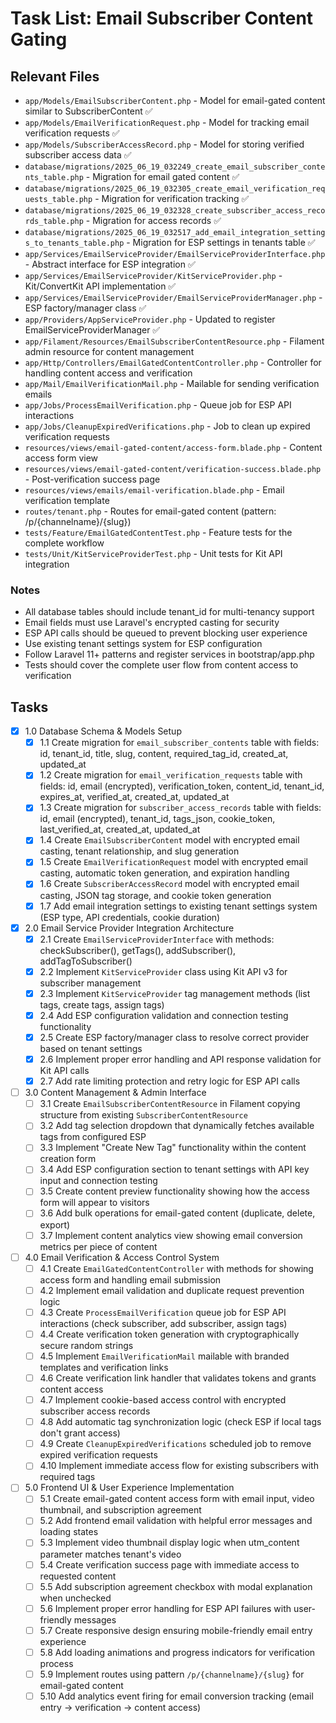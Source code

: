 # Task List: Email Subscriber Content Gating

## Relevant Files

- `app/Models/EmailSubscriberContent.php` - Model for email-gated content similar to SubscriberContent ✅
- `app/Models/EmailVerificationRequest.php` - Model for tracking email verification requests ✅ 
- `app/Models/SubscriberAccessRecord.php` - Model for storing verified subscriber access data ✅
- `database/migrations/2025_06_19_032249_create_email_subscriber_contents_table.php` - Migration for email gated content ✅
- `database/migrations/2025_06_19_032305_create_email_verification_requests_table.php` - Migration for verification tracking ✅
- `database/migrations/2025_06_19_032328_create_subscriber_access_records_table.php` - Migration for access records ✅
- `database/migrations/2025_06_19_032517_add_email_integration_settings_to_tenants_table.php` - Migration for ESP settings in tenants table ✅
- `app/Services/EmailServiceProvider/EmailServiceProviderInterface.php` - Abstract interface for ESP integration ✅
- `app/Services/EmailServiceProvider/KitServiceProvider.php` - Kit/ConvertKit API implementation ✅
- `app/Services/EmailServiceProvider/EmailServiceProviderManager.php` - ESP factory/manager class ✅
- `app/Providers/AppServiceProvider.php` - Updated to register EmailServiceProviderManager ✅
- `app/Filament/Resources/EmailSubscriberContentResource.php` - Filament admin resource for content management
- `app/Http/Controllers/EmailGatedContentController.php` - Controller for handling content access and verification
- `app/Mail/EmailVerificationMail.php` - Mailable for sending verification emails
- `app/Jobs/ProcessEmailVerification.php` - Queue job for ESP API interactions
- `app/Jobs/CleanupExpiredVerifications.php` - Job to clean up expired verification requests
- `resources/views/email-gated-content/access-form.blade.php` - Content access form view
- `resources/views/email-gated-content/verification-success.blade.php` - Post-verification success page
- `resources/views/emails/email-verification.blade.php` - Email verification template
- `routes/tenant.php` - Routes for email-gated content (pattern: /p/{channelname}/{slug})
- `tests/Feature/EmailGatedContentTest.php` - Feature tests for the complete workflow
- `tests/Unit/KitServiceProviderTest.php` - Unit tests for Kit API integration

### Notes

- All database tables should include tenant_id for multi-tenancy support
- Email fields must use Laravel's encrypted casting for security
- ESP API calls should be queued to prevent blocking user experience
- Use existing tenant settings system for ESP configuration
- Follow Laravel 11+ patterns and register services in bootstrap/app.php
- Tests should cover the complete user flow from content access to verification

## Tasks

- [x] 1.0 Database Schema & Models Setup
  - [x] 1.1 Create migration for `email_subscriber_contents` table with fields: id, tenant_id, title, slug, content, required_tag_id, created_at, updated_at
  - [x] 1.2 Create migration for `email_verification_requests` table with fields: id, email (encrypted), verification_token, content_id, tenant_id, expires_at, verified_at, created_at, updated_at
  - [x] 1.3 Create migration for `subscriber_access_records` table with fields: id, email (encrypted), tenant_id, tags_json, cookie_token, last_verified_at, created_at, updated_at
  - [x] 1.4 Create `EmailSubscriberContent` model with encrypted email casting, tenant relationship, and slug generation
  - [x] 1.5 Create `EmailVerificationRequest` model with encrypted email casting, automatic token generation, and expiration handling
  - [x] 1.6 Create `SubscriberAccessRecord` model with encrypted email casting, JSON tag storage, and cookie token generation
  - [x] 1.7 Add email integration settings to existing tenant settings system (ESP type, API credentials, cookie duration)
- [x] 2.0 Email Service Provider Integration Architecture  
  - [x] 2.1 Create `EmailServiceProviderInterface` with methods: checkSubscriber(), getTags(), addSubscriber(), addTagToSubscriber()
  - [x] 2.2 Implement `KitServiceProvider` class using Kit API v3 for subscriber management
  - [x] 2.3 Implement `KitServiceProvider` tag management methods (list tags, create tags, assign tags)
  - [x] 2.4 Add ESP configuration validation and connection testing functionality
  - [x] 2.5 Create ESP factory/manager class to resolve correct provider based on tenant settings
  - [x] 2.6 Implement proper error handling and API response validation for Kit API calls
  - [x] 2.7 Add rate limiting protection and retry logic for ESP API calls
- [ ] 3.0 Content Management & Admin Interface
  - [ ] 3.1 Create `EmailSubscriberContentResource` in Filament copying structure from existing `SubscriberContentResource`
  - [ ] 3.2 Add tag selection dropdown that dynamically fetches available tags from configured ESP
  - [ ] 3.3 Implement "Create New Tag" functionality within the content creation form
  - [ ] 3.4 Add ESP configuration section to tenant settings with API key input and connection testing
  - [ ] 3.5 Create content preview functionality showing how the access form will appear to visitors
  - [ ] 3.6 Add bulk operations for email-gated content (duplicate, delete, export)
  - [ ] 3.7 Implement content analytics view showing email conversion metrics per piece of content
- [ ] 4.0 Email Verification & Access Control System
  - [ ] 4.1 Create `EmailGatedContentController` with methods for showing access form and handling email submission
  - [ ] 4.2 Implement email validation and duplicate request prevention logic
  - [ ] 4.3 Create `ProcessEmailVerification` queue job for ESP API interactions (check subscriber, add subscriber, assign tags)
  - [ ] 4.4 Create verification token generation with cryptographically secure random strings
  - [ ] 4.5 Implement `EmailVerificationMail` mailable with branded templates and verification links
  - [ ] 4.6 Create verification link handler that validates tokens and grants content access
  - [ ] 4.7 Implement cookie-based access control with encrypted subscriber access records
  - [ ] 4.8 Add automatic tag synchronization logic (check ESP if local tags don't grant access)
  - [ ] 4.9 Create `CleanupExpiredVerifications` scheduled job to remove expired verification requests
  - [ ] 4.10 Implement immediate access flow for existing subscribers with required tags
- [ ] 5.0 Frontend UI & User Experience Implementation
  - [ ] 5.1 Create email-gated content access form with email input, video thumbnail, and subscription agreement
  - [ ] 5.2 Add frontend email validation with helpful error messages and loading states
  - [ ] 5.3 Implement video thumbnail display logic when utm_content parameter matches tenant's video
  - [ ] 5.4 Create verification success page with immediate access to requested content
  - [ ] 5.5 Add subscription agreement checkbox with modal explanation when unchecked
  - [ ] 5.6 Implement proper error handling for ESP API failures with user-friendly messages
  - [ ] 5.7 Create responsive design ensuring mobile-friendly email entry experience
  - [ ] 5.8 Add loading animations and progress indicators for verification process
  - [ ] 5.9 Implement routes using pattern `/p/{channelname}/{slug}` for email-gated content
  - [ ] 5.10 Add analytics event firing for email conversion tracking (email entry → verification → content access) 